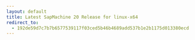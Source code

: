 ```yaml
---
layout: default
title: Latest SapMachine 20 Release for linux-x64
redirect_to:
  - 192de59d7c7b7b6577539117f03ced5b46b4689add537b1e2b1175d013380ecd
---
```

